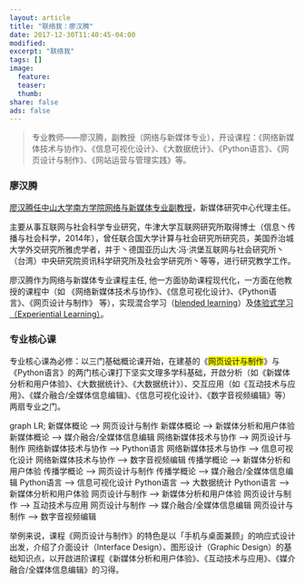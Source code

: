 ```yaml
---
layout: article
title: "联络我：廖汉腾"
date: 2017-12-30T11:40:45-04:00
modified:
excerpt: "联络我"
tags: []
image: 
  feature: 
  teaser:
  thumb:
share: false
ads: false
---
```

> 专业教师——廖汉腾，副教授（网络与新媒体专业），开设课程：《网络新媒体技术与协作》、《信息可视化设计》、《大数据统计》、《Python语言》、《网页设计与制作》、《网站运营与管理实践》等。


<script src='https://unpkg.com/mermaid@7.1.2/dist/mermaid.min.js'></script>  
### 廖汉腾

[廖汉腾任中山大学南方学院网络与新媒体专业副教授](http://wcy.nfu.edu.cn/zh/学院概况/师资队伍/廖汉腾/)，新媒体研究中心代理主任。

主要从事互联网与社会科学专业研究，牛津大学互联网研究所取得博士（信息丶传播与社会科学，2014年），曾任联合国大学计算与社会研究所研究员，美国乔治城大学外交研究所雅虎学者，并于丶德国亚历山大·冯·洪堡互联网与社会研究所丶（台湾）中央研究院资讯科学研究所及社会学研究所丶等等，进行研究教学工作。 


廖汉腾作为网络与新媒体专业课程主任, 他一方面协助课程现代化，一方面在他教授的课程中（如 《网络新媒体技术与协作》、《信息可视化设计》、《Python语言》、《网页设计与制作》 等），实现混合学习（[blended learning](https://en.wikipedia.org/wiki/Blended_learning)）及[体验式学习（Experiential Learning）](https://en.wikipedia.org/wiki/Experiential_learning)。 


### 专业核心课
专业核心课為必修：以三门基础概论课开始，在建基的《<span  style="background-color:yellow;">网页设计与制作</span>》与《Python语言》的两门核心课打下坚实文理多学科基础，开啟分析（如《新媒体分析和用户体验》、《大数据统计》、《大数据统计》）、交互应用（如《互动技术与应用》、《媒介融合/全媒体信息编辑》、《信息可视化设计》、《数字音视频编辑》等）两扇专业之门。

<style>
#网页设计与制作 > g > g > * {
    color: darkblue;
    font-weight: bolder;
    font-family: sans-serif;
    word-wrap: break-word;
    white-space: pre-wrap !important;
}
#网页设计与制作 > rect {
	fill: yellow !important;
}

</style>
<div class="mermaid">
graph LR;
新媒体概论 --> 网页设计与制作
新媒体概论 --> 新媒体分析和用户体验
新媒体概论 --> 媒介融合/全媒体信息编辑
网络新媒体技术与协作 --> 网页设计与制作
网络新媒体技术与协作 --> Python语言
网络新媒体技术与协作 --> 信息可视化设计
网络新媒体技术与协作 --> 数字音视频编辑
传播学概论 --> 新媒体分析和用户体验
传播学概论 --> 网页设计与制作
传播学概论 --> 媒介融合/全媒体信息编辑
Python语言 --> 信息可视化设计
Python语言 --> 大数据统计
Python语言 --> 新媒体分析和用户体验
网页设计与制作 --> 新媒体分析和用户体验
网页设计与制作 --> 互动技术与应用
网页设计与制作 --> 媒介融合/全媒体信息编辑
网页设计与制作 --> 数字音视频编辑
</div>


举例来说，课程《网页设计与制作》的特色是以「手机与桌面兼顾」的响应式设计出发，介绍了介面设计（Interface Design）、图形设计（Graphic Design）的基础知识点，以开啟进阶课程《新媒体分析和用户体验》、《互动技术与应用》、《媒介融合/全媒体信息编辑》的习得。

